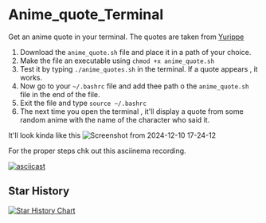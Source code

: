# Anime_quote_Terminal 
Get an anime quote in your terminal. The quotes are taken from [Yurippe](https://yurippe.vercel.app/)

1. Download the `anime_quote.sh` file and place it in a path of your choice.
2. Make the file an executable using `chmod +x anime_quote.sh`
3. Test it by typing `./anime_quotes.sh` in the terminal. If a quote appears , it works.
4. Now go to your `~/.bashrc` file and add thee path o the `anime_quote.sh` file in the end of the file.
5. Exit the file and type `source ~/.bashrc`
6. The next time you open the terminal , it'll display a quote from some random anime with the name of the character who said it. 


It'll look kinda like this
![Screenshot from 2024-12-10 17-24-12](https://github.com/user-attachments/assets/f8f6e778-4dd1-4531-ac06-54fc992a4e0a)

For the proper steps chk out this asciinema recording. 

[![asciicast](https://asciinema.org/a/1jq20OV72ul7nx3klvChbQvCl.svg)](https://asciinema.org/a/1jq20OV72ul7nx3klvChbQvCl)

## Star History

<a href="https://star-history.com/#Vaishnav-Sabari-Girish/Anime_quote_Terminal&Date">
 <picture>
   <source media="(prefers-color-scheme: dark)" srcset="https://api.star-history.com/svg?repos=Vaishnav-Sabari-Girish/Anime_quote_Terminal&type=Date&theme=dark" />
   <source media="(prefers-color-scheme: light)" srcset="https://api.star-history.com/svg?repos=Vaishnav-Sabari-Girish/Anime_quote_Terminal&type=Date" />
   <img alt="Star History Chart" src="https://api.star-history.com/svg?repos=Vaishnav-Sabari-Girish/Anime_quote_Terminal&type=Date" />
 </picture>
</a>
